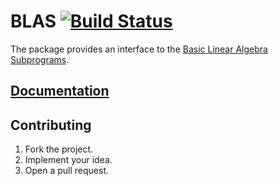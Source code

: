 # BLAS [![Build Status][status-svg]][status-url]

The package provides an interface to the [Basic Linear Algebra Subprograms][1].

## [Documentation][docs]

## Contributing

1. Fork the project.
2. Implement your idea.
3. Open a pull request.

[1]: http://en.wikipedia.org/wiki/Basic_Linear_Algebra_Subprograms

[status-svg]: https://travis-ci.org/stainless-steel/blas.svg?branch=master
[status-url]: https://travis-ci.org/stainless-steel/blas
[docs]: https://stainless-steel.github.io/blas
